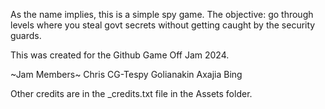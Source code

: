 As the name implies, this is a simple spy game. The objective: go through levels where you steal govt secrets without getting caught by the security guards.

This was created for the Github Game Off Jam 2024.

~Jam Members~
	Chris
	CG-Tespy
	Golianakin
	Axajia
	Bing

Other credits are in the _credits.txt file in the Assets folder.
